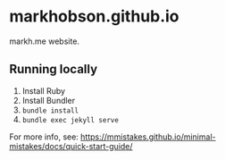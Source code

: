 markhobson.github.io
====================

markh.me website.

## Running locally

1. Install Ruby
1. Install Bundler
1. `bundle install`
1. `bundle exec jekyll serve`

For more info, see: https://mmistakes.github.io/minimal-mistakes/docs/quick-start-guide/
